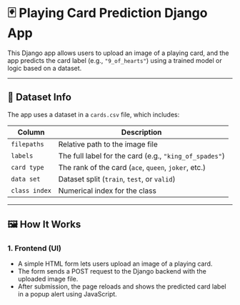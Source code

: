 # 🃏 Playing Card Prediction Django App

This Django app allows users to upload an image of a playing card, and the app predicts the card label (e.g., `"9_of_hearts"`) using a trained model or logic based on a dataset.

---

## 📁 Dataset Info

The app uses a dataset in a `cards.csv` file, which includes:

| Column       | Description                                      |
|--------------|--------------------------------------------------|
| `filepaths`  | Relative path to the image file                  |
| `labels`     | The full label for the card (e.g., `"king_of_spades"`) |
| `card type`  | The rank of the card (`ace`, `queen`, `joker`, etc.) |
| `data set`   | Dataset split (`train`, `test`, or `valid`)      |
| `class index`| Numerical index for the class                    |

---

## 🖼️ How It Works

### 1. **Frontend (UI)**
- A simple HTML form lets users upload an image of a playing card.
- The form sends a POST request to the Django backend with the uploaded image file.
- After submission, the page reloads and shows the predicted card label in a popup alert using JavaScript.
